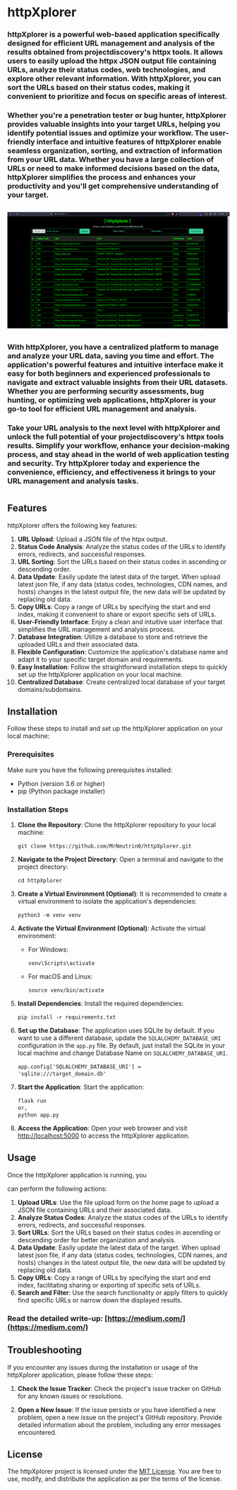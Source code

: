 # httpXplorer
### httpXplorer is a powerful web-based application specifically designed for efficient URL management and analysis of the results obtained from projectdiscovery's httpx tools. It allows users to easily upload the httpx JSON output file containing URLs, analyze their status codes, web technologies, and explore other relevant information. With httpXplorer, you can sort the URLs based on their status codes, making it convenient to prioritize and focus on specific areas of interest.
### Whether you're a penetration tester or bug hunter, httpXplorer provides valuable insights into your target URLs, helping you identify potential issues and optimize your workflow. The user-friendly interface and intuitive features of httpXplorer enable seamless organization, sorting, and extraction of information from your URL data. Whether you have a large collection of URLs or need to make informed decisions based on the data, httpXplorer simplifies the process and enhances your productivity and you'll get comprehensive understanding of your target.
##
![Alt Text](images/1.png)
##
### With httpXplorer, you have a centralized platform to manage and analyze your URL data, saving you time and effort. The application's powerful features and intuitive interface make it easy for both beginners and experienced professionals to navigate and extract valuable insights from their URL datasets. Whether you are performing security assessments, bug hunting, or optimizing web applications, httpXplorer is your go-to tool for efficient URL management and analysis.

### Take your URL analysis to the next level with httpXplorer and unlock the full potential of your projectdiscovery's httpx tools results. Simplify your workflow, enhance your decision-making process, and stay ahead in the world of web application testing and security. Try httpXplorer today and experience the convenience, efficiency, and effectiveness it brings to your URL management and analysis tasks.
#
#

## Features
httpXplorer offers the following key features:

1. **URL Upload**: Upload a JSON file of the htpx output.
2. **Status Code Analysis**: Analyze the status codes of the URLs to identify errors, redirects, and successful responses.
3. **URL Sorting**: Sort the URLs based on their status codes in ascending or descending order.
4. **Data Update**: Easily update the latest data of the target. When upload latest json file, if any data (status codes, technologies, CDN names, and hosts) changes in the latest output file, the new data will be updated by replacing old data. 
5. **Copy URLs**: Copy a range of URLs by specifying the start and end index, making it convenient to share or export specific sets of URLs.
6. **User-Friendly Interface**: Enjoy a clean and intuitive user interface that simplifies the URL management and analysis process.
7. **Database Integration**: Utilize a database to store and retrieve the uploaded URLs and their associated data.
8. **Flexible Configuration**: Customize the application's database name and adapt it to your specific target domain and requirements.
9. **Easy Installation**: Follow the straightforward installation steps to quickly set up the httpXplorer application on your local machine.
10. **Centralized Database**: Create centralized local database of your target domains/subdomains.

## Installation

Follow these steps to install and set up the httpXplorer application on your local machine:

### Prerequisites

Make sure you have the following prerequisites installed:

- Python (version 3.6 or higher)
- pip (Python package installer)

### Installation Steps

1. **Clone the Repository**: Clone the httpXplorer repository to your local machine:

   ```shell
   git clone https://github.com/MrNeutrin0/httpXplorer.git
   ```

2. **Navigate to the Project Directory**: Open a terminal and navigate to the project directory:

   ```shell
   cd httpXplorer
   ```

3. **Create a Virtual Environment (Optional)**: It is recommended to create a virtual environment to isolate the application's dependencies:

   ```shell
   python3 -m venv venv
   ```

4. **Activate the Virtual Environment (Optional)**: Activate the virtual environment:

   - For Windows:

     ```shell
     venv\Scripts\activate
     ```

   - For macOS and Linux:

     ```shell
     source venv/bin/activate
     ```

5. **Install Dependencies**: Install the required dependencies:

   ```shell
   pip install -r requirements.txt
   ```

6. **Set up the Database**: The application uses SQLite by default. If you want to use a different database, update the `SQLALCHEMY_DATABASE_URI` configuration in the `app.py` file. By default, just install the SQLite in your local machine and change Database Name on `SQLALCHEMY_DATABASE_URI`.   

   ```shell
   app.config['SQLALCHEMY_DATABASE_URI'] = 'sqlite:///target_domain.db'
   
   ```

7. **Start the Application**: Start the application:

   ```shell
   flask run
   or,
   python app.py
   ```

8. **Access the Application**: Open your web browser and visit [http://localhost:5000](http://localhost:5000) to access the httpXplorer application.

## Usage

Once the httpXplorer application is running, you

 can perform the following actions:

1. **Upload URLs**: Use the file upload form on the home page to upload a JSON file containing URLs and their associated data.
2. **Analyze Status Codes**: Analyze the status codes of the URLs to identify errors, redirects, and successful responses.
3. **Sort URLs**: Sort the URLs based on their status codes in ascending or descending order for better organization and analysis.
4. **Data Update**: Easily update the latest data of the target. When upload latest json file, if any data (status codes, technologies, CDN names, and hosts) changes in the latest output file, the new data will be updated by replacing old data. 
5. **Copy URLs**: Copy a range of URLs by specifying the start and end index, facilitating sharing or exporting of specific sets of URLs.
6. **Search and Filter**: Use the search functionality or apply filters to quickly find specific URLs or narrow down the displayed results.

### Read the detailed write-up: [https://medium.com/](https://medium.com/)

## Troubleshooting

If you encounter any issues during the installation or usage of the httpXplorer application, please follow these steps:

1. **Check the Issue Tracker**: Check the project's issue tracker on GitHub for any known issues or resolutions.

2. **Open a New Issue**: If the issue persists or you have identified a new problem, open a new issue on the project's GitHub repository. Provide detailed information about the problem, including any error messages encountered.


## License

The httpXplorer project is licensed under the [MIT License](LICENSE). You are free to use, modify, and distribute the application as per the terms of the license.
